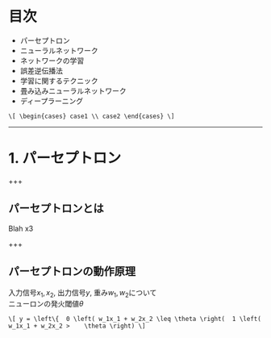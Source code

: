 # 目次

- パーセプトロン
- ニューラルネットワーク
- ネットワークの学習
- 誤差逆伝播法
- 学習に関するテクニック
- 畳み込みニューラルネットワーク
- ディープラーニング

`\[
\begin{cases}
    case1 \\
    case2
  \end{cases}
\]`

---

# 1. パーセプトロン

+++

## パーセプトロンとは

Blah x3

+++

## パーセプトロンの動作原理

入力信号$x_1, x_2$, 出力信号$y$, 重み$w_1, w_2$について\
ニューロンの発火閾値$\theta$


`\[
y = \left\{ 
0 \left( w_1x_1 + w_2x_2 \leq \theta \right( 
1 \left( w_1x_1 + w_2x_2 >    \theta \right)
\]`
